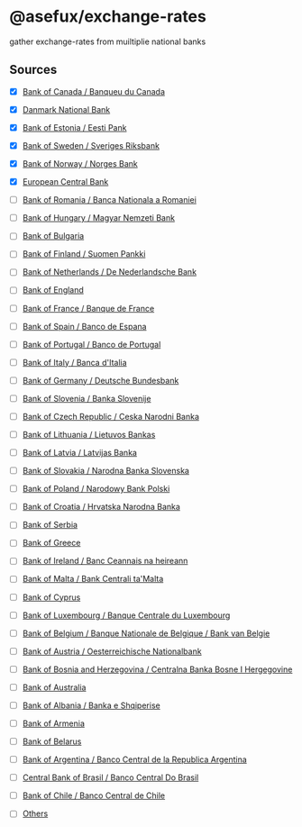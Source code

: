 # @asefux/exchange-rates

gather exchange-rates from muiltiplie national banks


## Sources

- [x] [Bank of Canada / Banqueu du Canada](https://www.bankofcanada.ca/)
- [x] [Danmark National Bank](http://www.nationalbanken.dk/en)
- [x] [Bank of Estonia / Eesti Pank](https://eestipank.ee/en)
- [x] [Bank of Sweden / Sveriges Riksbank](https://www.riksbank.se/en-gb/)
- [x] [Bank of Norway / Norges Bank](https://www.norges-bank.no/en/)
- [x] [European Central Bank](https://ecb.europa.eu)
- [ ] [Bank of Romania / Banca Nationala a Romaniei](https://www.bnro.ro/Home.aspx)
- [ ] [Bank of Hungary / Magyar Nemzeti Bank](https://www.mnb.hu/en/)
- [ ] [Bank of Bulgaria](http://www.bnb.bg/?toLang=_EN)
- [ ] [Bank of Finland / Suomen Pankki](https://www.suomenpankki.fi/en/)
- [ ] [Bank of Netherlands / De Nederlandsche Bank](https://www.dnb.nl/en/)
- [ ] [Bank of England](https://www.bankofengland.co.uk/)
- [ ] [Bank of France / Banque de France](https://www.banque-france.fr/en)
- [ ] [Bank of Spain / Banco de Espana](https://www.bde.es/bde/en/)
- [ ] [Bank of Portugal / Banco de Portugal](https://www.bportugal.pt/en)
- [ ] [Bank of Italy / Banca d'Italia](https://www.bancaditalia.it/)
- [ ] [Bank of Germany / Deutsche Bundesbank](https://www.bundesbank.de/en/)
- [ ] [Bank of Slovenia / Banka Slovenije](https://www.bsi.si/en/)
- [ ] [Bank of Czech Republic / Ceska Narodni Banka](https://www.cnb.cz/en/index.html)
- [ ] [Bank of Lithuania / Lietuvos Bankas](https://www.lb.lt/)
- [ ] [Bank of Latvia / Latvijas Banka](https://www.bank.lv/en/)
- [ ] [Bank of Slovakia / Narodna Banka Slovenska](https://www.nbs.sk/en/home)
- [ ] [Bank of Poland / Narodowy Bank Polski](https://www.nbp.pl/)
- [ ] [Bank of Croatia / Hrvatska Narodna Banka](https://www.hnb.hr/home)
- [ ] [Bank of Serbia ](https://www.nbs.rs/internet/english)
- [ ] [Bank of Greece](https://www.bankofgreece.gr/en/homepage)
- [ ] [Bank of Ireland / Banc Ceannais na heireann](https://www.centralbank.ie/)
- [ ] [Bank of Malta / Bank Centrali ta'Malta](https://www.centralbankmalta.org/)
- [ ] [Bank of Cyprus](https://www.centralbank.cy/en/home)
- [ ] [Bank of Luxembourg / Banque Centrale du Luxembourg](http://www.bcl.lu/en/index.html)
- [ ] [Bank of Belgium / Banque Nationale de Belgique / Bank van Belgie](https://www.nbb.be/en)
- [ ] [Bank of Austria / Oesterreichische Nationalbank](https://www.oenb.at/en/)
- [ ] [Bank of Bosnia and Herzegovina / Centralna Banka Bosne I Hergegovine](https://www.cbbh.ba/?lang=en)
- [ ] [Bank of Australia](https://www.rba.gov.au/)
- [ ] [Bank of Albania / Banka e Shqiperise](https://www.bankofalbania.org/home/)
- [ ] [Bank of Armenia ](https://www.cba.am/en/sitepages/default.aspx)
- [ ] [Bank of Belarus](http://www.nbrb.by/engl/)
- [ ] [Bank of Argentina / Banco Central de la Republica Argentina](http://www.bcra.gob.ar/default.asp)
- [ ] [Central Bank of Brasil / Banco Central Do Brasil](https://www.bcb.gov.br/en)
- [ ] [Bank of Chile / Banco Central de Chile](https://www.bcentral.cl/en/web/banco-central)


- [ ] [Others](https://www.bis.org/cbanks.htm)
